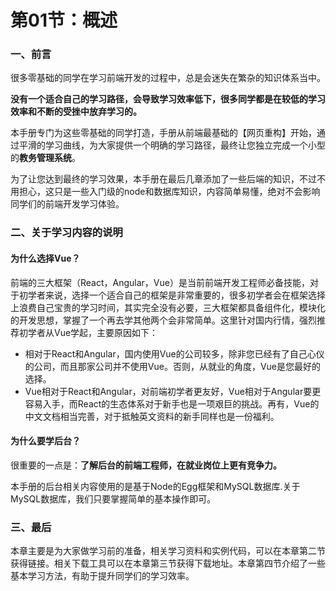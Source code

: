 # 第01节：概述

### 一、前言

很多零基础的同学在学习前端开发的过程中，总是会迷失在繁杂的知识体系当中。

**没有一个适合自己的学习路径，会导致学习效率低下，很多同学都是在较低的学习效率和不断的受挫中放弃学习的。**

本手册专门为这些零基础的同学打造，手册从前端最基础的【网页重构】开始，通过平滑的学习曲线，为大家提供一个明确的学习路径，最终让您独立完成一个小型的**教务管理系统**。

为了让您达到最终的学习效果，本手册在最后几章添加了一些后端的知识，不过不用担心，这只是一些入门级的node和数据库知识，内容简单易懂，绝对不会影响同学们的前端开发学习体验。

### 二、关于学习内容的说明

#### 为什么选择Vue？

前端的三大框架（React，Angular，Vue）是当前前端开发工程师必备技能，对于初学者来说，选择一个适合自己的框架是非常重要的，很多初学者会在框架选择上浪费自己宝贵的学习时间，其实完全没有必要，三大框架都具备组件化，模块化的开发思想，掌握了一个再去学其他两个会非常简单。这里针对国内行情，强烈推荐初学者从Vue学起，主要原因如下：

* 相对于React和Angular，国内使用Vue的公司较多，除非您已经有了自己心仪的公司，而且那家公司并不使用Vue。否则，从就业的角度，Vue是您最好的选择。
* Vue相对于React和Angular，对前端初学者更友好，Vue相对于Angular要更容易入手，而React的生态体系对于新手也是一项艰巨的挑战。再有，Vue的中文文档相当完善，对于抵触英文资料的新手同样也是一份福利。

#### 为什么要学后台？

很重要的一点是：**了解后台的前端工程师，在就业岗位上更有竞争力。**

本手册的后台相关内容使用的是基于Node的Egg框架和MySQL数据库.关于MySQL数据库，我们只要掌握简单的基本操作即可。

### 三、最后

本章主要是为大家做学习前的准备，相关学习资料和实例代码，可以在本章第二节获得链接。相关下载工具可以在本章第三节获得下载地址。本章第四节介绍了一些基本学习方法，有助于提升同学们的学习效率。




